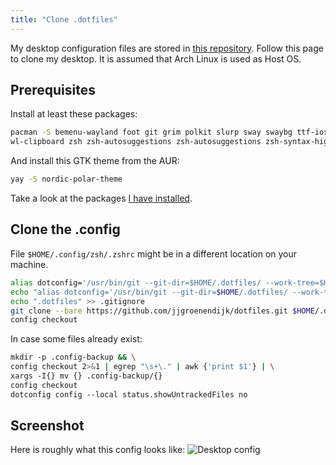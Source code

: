```yaml
---
title: "Clone .dotfiles"
---
```


My desktop configuration files are stored in [this repository](https://github.com/jjgroenendijk/dotfiles). Follow this
page to clone my desktop. It is assumed that Arch Linux is used as Host OS.

## Prerequisites

Install at least these packages:

```bash
pacman -S bemenu-wayland foot git grim polkit slurp sway swaybg ttf-iosevka-nerd ttf-liberation vim waybar wf-recorder
wl-clipboard zsh zsh-autosuggestions zsh-autosuggestions zsh-syntax-highlighting zsh-theme-powerlevel10k
```

And install this GTK theme from the AUR:

```bash
yay -S nordic-polar-theme
```

Take a look at the packages [I have installed](https://github.com/jjgroenendijk/dotfiles/blob/main/.config/packages.txt).

## Clone the .config

File `$HOME/.config/zsh/.zshrc` might be in a different location on your machine.

```bash
alias dotconfig='/usr/bin/git --git-dir=$HOME/.dotfiles/ --work-tree=$HOME'
echo "alias dotconfig='/usr/bin/git --git-dir=$HOME/.dotfiles/ --work-tree=$HOME'" >> $HOME/.config/zsh/.zshrc
echo ".dotfiles" >> .gitignore
git clone --bare https://github.com/jjgroenendijk/dotfiles.git $HOME/.dotfiles
config checkout
```

In case some files already exist:

```bash
mkdir -p .config-backup && \
config checkout 2>&1 | egrep "\s+\." | awk {'print $1'} | \
xargs -I{} mv {} .config-backup/{}
config checkout
dotconfig config --local status.showUntrackedFiles no
```

## Screenshot
Here is roughly what this config looks like:
![Desktop config](/screenshot.png)
